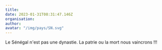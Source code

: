 ```yaml
---
title: 
date: 2023-01-31T08:31:47.146Z
organisation: 
author: 
avatar: "/img/pays/SN.svg"
---
```


Le Sénégal n'est pas une dynastie. 
La patrie ou la mort nous vaincrons !!!